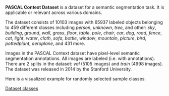 **PASCAL Context Dataset** is a dataset for a semantic segmentation task. It is applicable or relevant across various domains. 

The dataset consists of 10103 images with 65937 labeled objects belonging to 459 different classes including *person*, *unknown*, *tree*, and other: *sky*, *building*, *ground*, *wall*, *grass*, *floor*, *table*, *pole*, *chair*, *car*, *dog*, *road*, *fence*, *cat*, *light*, *water*, *cloth*, *sofa*, *bottle*, *window*, *mountain*, *picture*, *bird*, *pottedplant*, *aeroplane*, and 431 more.

Images in the PASCAL Context dataset have pixel-level semantic segmentation annotations. All images are labeled (i.e. with annotations). There are 2 splits in the dataset: *val* (5105 images) and *train* (4998 images). The dataset was released in 2014 by the Stanford University.

Here is a visualized example for randomly selected sample classes:

[Dataset classes](https://github.com/dataset-ninja/pascal-context/raw/main/visualizations/classes_preview.webm)
